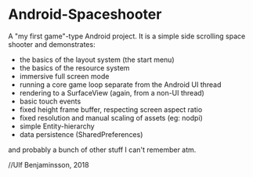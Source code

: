 # Android-Spaceshooter
A "my first game"-type Android project. It is a simple side scrolling space shooter and demonstrates: 

- the basics of the layout system (the start menu)
- the basics of the resource system
- immersive full screen mode
- running a core game loop separate from the Android UI thread
- rendering to a SurfaceView (again, from a non-UI thread)
- basic touch events
- fixed height frame buffer, respecting screen aspect ratio
- fixed resolution and manual scaling of assets (eg: nodpi)
- simple Entity-hierarchy
- data persistence (SharedPreferences)

and probably a bunch of other stuff I can't remember atm. 

//Ulf Benjaminsson, 2018 